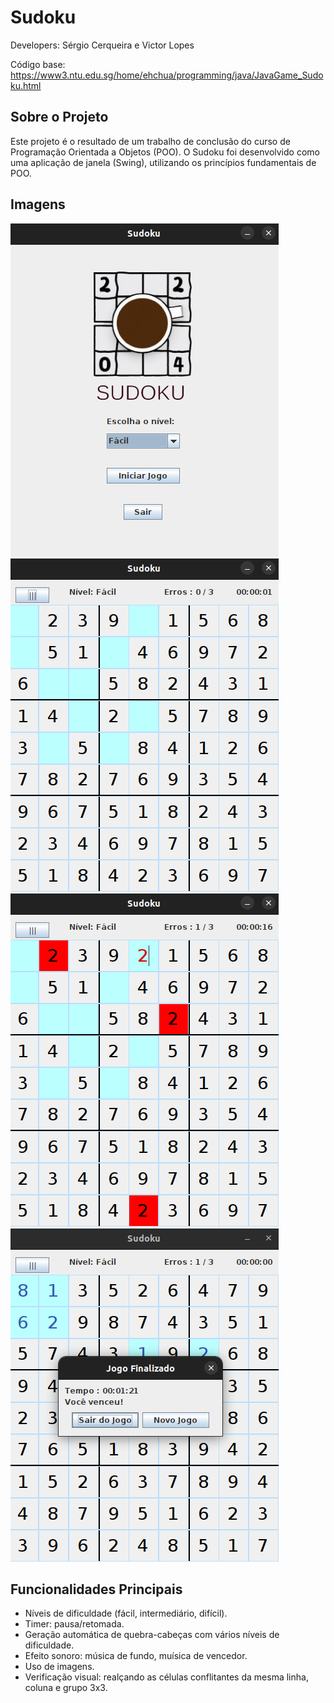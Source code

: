 # Sudoku

Developers: Sérgio Cerqueira e Victor Lopes

Código base: https://www3.ntu.edu.sg/home/ehchua/programming/java/JavaGame_Sudoku.html


## Sobre o Projeto
Este projeto é o resultado de um trabalho de conclusão do curso de Programação Orientada a Objetos (POO). O Sudoku foi desenvolvido como uma aplicação de janela (Swing), utilizando os princípios fundamentais de POO.

## Imagens
![alt text](https://github.com/sergiocerq/Sudoku/blob/main/image1.png?raw=true)
![alt text](https://github.com/sergiocerq/Sudoku/blob/main/image2.png?raw=true)
![alt text](https://github.com/sergiocerq/Sudoku/blob/main/image3.png?raw=true)
![alt text](https://github.com/sergiocerq/Sudoku/blob/main/image4.png?raw=true)


## Funcionalidades Principais

 - Níveis de dificuldade (fácil, intermediário, difícil).
 - Timer: pausa/retomada.
 - Geração automática de quebra-cabeças com vários níveis de dificuldade.
 - Efeito sonoro: música de fundo, muísica de vencedor.
 - Uso de imagens.
 - Verificação visual: realçando as células conflitantes da mesma linha, coluna e grupo 3x3.
